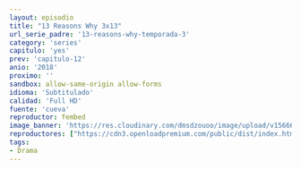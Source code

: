 ```yaml
---
layout: episodio
title: "13 Reasons Why 3x13"
url_serie_padre: '13-reasons-why-temporada-3'
category: 'series'
capitulo: 'yes'
prev: 'capitulo-12'
anio: '2018'
proximo: ''
sandbox: allow-same-origin allow-forms
idioma: 'Subtitulado'
calidad: 'Full HD'
fuente: 'cueva'
reproductor: fembed
image_banner: 'https://res.cloudinary.com/dmsdzouoo/image/upload/v1566688006/13reasonswhyseason3-min_fwmlxz.jpg'
reproductores: ["https://cdn3.openloadpremium.com/public/dist/index.html?id=8daf3b50f498baa323ede103e887e4bd"]
tags:
- Drama
---
```











